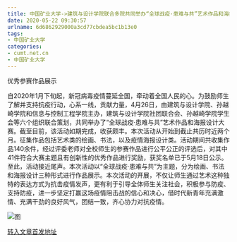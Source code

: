 ```yaml
---
title: 中国矿业大学->建筑与设计学院联合多院共同举办“全球战疫·患难与共”艺术作品和海报设计大赛 | cumt.net.cn
date: 2020-05-22 09:30:57
urlname: 6d6862929000a3cd77cbdea5bc1b13e0
tags: 
- 中国矿业大学
categories:
- cumt.net.cn
- 中国矿业大学
---
```

优秀参赛作品展示

自2020年1月下旬起，新冠病毒疫情蔓延全国，牵动着全国人民的心。为鼓励师生了解并支持抗疫行动，心系一线，贡献力量，4月26日，由建筑与设计学院、孙越崎学院和信息与控制工程学院主办，建筑与设计学院社团联合会、孙越崎学院学生会等六个组织联合策划，共同举办了“全球战疫·患难与共”艺术作品和海报设计大赛。截至目前，该活动如期完成，收获颇丰。本次活动从开始到截止共历时近两个月。征集作品包括艺术类的绘画、书法，以及疫情海报设计类。活动期间共收集作品140余件，经过评委老师对全校师生的参赛作品进行公平公正的评选后，对其中41件符合大赛主题且有创新性的优秀作品进行奖励，获奖名单已于5月18日公示。至此，活动接近尾声。本次活动以“全球战疫·患难与共”为主题，分为绘画、书法和海报设计三种形式进行作品展示。本次活动的开展，不仅让师生通过艺术这种独特的表达方式为抗击疫情发声，更有利于引导全体师生关注社会，积极参与防疫、支持防疫，进一步坚定打赢这场疫情阻击战的信心和决心，借时代新青年充满激情、充满干劲的良好风气，团结一致，齐心协力对抗疫情。

![图](http://xwzx.cumt.edu.cn/_upload/article/images/98/fe/9befc5e94862b4e9876cb083f2df/262d9f26-f102-415d-8f18-e3a84a2edf52.png)

[转入文章首发地址](http://xwzx.cumt.edu.cn/a2/f7/c523a566007/page.htm)